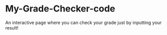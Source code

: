 # My-Grade-Checker-code
An interactive page where you can check your grade just by inputting your result!
